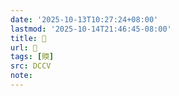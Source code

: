 ```yaml
---
date: '2025-10-13T10:27:24+08:00'
lastmod: '2025-10-14T21:46:45-08:00'
title: 􄽄
url: 􄽄
tags: [䞂]
src: DCCV
note:
---
```


